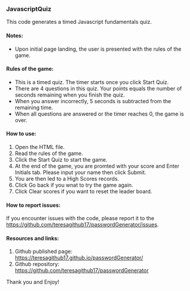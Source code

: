 ### JavascriptQuiz

This code generates a timed Javascript fundamentals quiz. 

#### Notes:
* Upon initial page landing, the user is presented with the rules of the game. 

#### Rules of the game:
* This is a timed quiz. The timer starts once you click Start Quiz.
* There are 4 questions in this quiz. Your points equals the number of seconds remaining when you finish the quiz.
* When you answer incorrectly, 5 seconds is subtracted from the remaining time.
* When all questions are answered or the timer reaches 0, the game is over. 

#### How to use:
1. Open the HTML file.
2. Read the rules of the game.  
3. Click the Start Quiz to start the game.
4. At the end of the game, you are promted with your score and Enter Initials tab. Please input your name then click Submit.
5. You are then led to a High Scores records.
6. Click Go back if you wnat to try the game again.
7. Click Clear scores if you want to reset the leader board.

#### How to report issues:

If you encounter issues with the code, please report it to the https://github.com/teresagithub17/passwordGenerator/issues.

#### Resources and links:
1. Github published page: https://teresagithub17.github.io/passwordGenerator/
2. Github repository: https://github.com/teresagithub17/passwordGenerator

Thank you and Enjoy!
